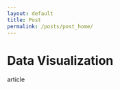 ```yaml
---
layout: default
title: Post
permalink: /posts/post_home/
---
```


<div class="row">
  <div class="col-auto">
    <h1> Data Visualization </h1>
  </div>
</div>

<div class="row">
  <p> article </p>

</div>
